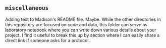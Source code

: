 ## `miscellaneous`

Adding text to Madison's README file.  Maybe.
While the other directories in this repository are focused on code and data, this folder can serve as laboratory notebook where you can write down various details about your project. I find it useful to break this up by section where I can easily share a direct link if someone asks for a protocol. 
